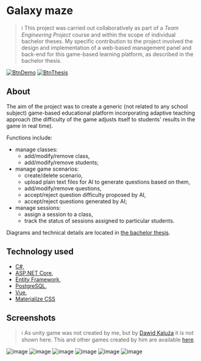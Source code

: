 # Galaxy maze
> ℹ️ This project was carried out collaboratively as part of a _Team Engineering Project_ course and within the scope of individual bachelor theses.
> My specific contribution to the project involved the design and implementation of a web-based management panel and back-end for this game-based
> learning platform, as described in the bachelor thesis.

[![BtnDemo]](https://yarde.github.io/)
[![BtnThesis]](https://drive.google.com/file/d/16yDk2jfA5EeV-m91dPVTmnt_Kdyvu6MT/view?usp=sharing)

## About
The aim of the project was to create a generic (not related to any school subject) game-based educational platform incorporating adaptive teaching
approach (the difficulty of the game adjusts itself to students' results in the game in real time).

Functions include:
- manage classes:
    - add/modify/remove class,
    - add/modify/remove students;
- manage game scenarios:
    - create/delete scenario,
    - upload plain text files for AI to generate questions based on them,
    - add/modify/remove questions,
    - accept/reject question difficulty proposed by AI,
    - accept/reject questions generated by AI;
- manage sessions:
    - assign a session to a class,
    - track the status of sessions assigned to particular students.
 
Diagrams and technical details are located in [the bachelor thesis](https://drive.google.com/file/d/16yDk2jfA5EeV-m91dPVTmnt_Kdyvu6MT/view?usp=sharing).

## Technology used
- [C#](https://learn.microsoft.com/en-us/dotnet/csharp/),
- [ASP.NET Core](https://learn.microsoft.com/en-us/aspnet/core/?view=aspnetcore-7.0),
- [Entity Framework](https://learn.microsoft.com/en-us/ef/),
- [PostgreSQL](https://www.postgresql.org/),
- [Vue](https://vuejs.org/),
- [Materialize CSS](https://materializecss.com/)

## Screenshots
> ℹ️ As unity game was not created by me, but by [Dawid Kaluża](https://github.com/Yarde) it is not shown here. This and other games created by him
> are available [here](https://yarde.itch.io/).

![image](https://github.com/Baciejowski/educational-platform/assets/64860051/0021d595-c039-4db5-a87d-68524f31758d)
![image](https://github.com/Baciejowski/educational-platform/assets/64860051/8923b0a5-613d-4ad0-90a4-86d09d067c82)
![image](https://github.com/Baciejowski/educational-platform/assets/64860051/84fde7bd-6bf1-47b3-8c1f-14e290687282)
![image](https://github.com/Baciejowski/educational-platform/assets/64860051/5e06710b-2d41-47ec-8e6c-bc1e75bd66e3)
![image](https://github.com/Baciejowski/educational-platform/assets/64860051/56359bd6-ca0d-4a49-b3c1-8b3f24863de1)
![image](https://github.com/Baciejowski/educational-platform/assets/64860051/689ea676-db4c-471e-bd17-76c36ed381c9)

[BtnThesis]: https://img.shields.io/badge/Read%20thesis-50b59d?style=for-the-badge&logoColor=white&logo=googledrive
[BtnDemo]: https://img.shields.io/badge/Play%20demo-8AA0BE?style=for-the-badge&logoColor=white&logo=unity
